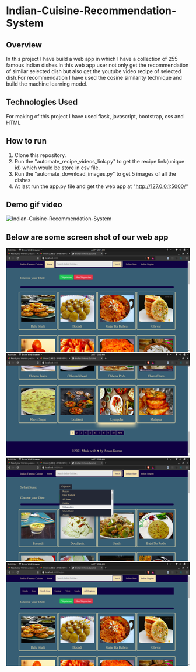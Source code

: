 # Indian-Cuisine-Recommendation-System

## Overview
In this project I have build a web app in which I have a collection of 255 famous indian dishes.In this web app user not only get the recommendation of similar selected dish but also get the youtube video recipe of selected dish.For recommendation I have used the cosine similarity technique and build the machine learning model.

## Technologies Used
For making of this project I have used flask, javascript, bootstrap, css and HTML

## How to run

1) Clone this repository.
2) Run the "automate_recipe_videos_link.py" to get the recipe link(unique id) which would be store in csv file.
3) Run the "automate_download_images.py" to get 5 images of all the dishes
4) At last run the app.py file and get the web app at "http://127.0.0.1:5000/"

## Demo gif video
![Indian-Cuisine-Recommendation-System](https://github.com/aman-ku/Indian-Cuisine-Recommendation-System/blob/2da5af3c78b102a8b8ccd1ac164676e344d45a14/IFC.gif)


## Below are some screen shot of our web app
![Indian-Cuisine-Recommendation-System](https://github.com/aman-ku/Indian-Cuisine-Recommendation-System/blob/ff41ba524af71df11eedfa4d5f5b36bdabe15050/images/Screenshot%20from%202021-07-07%2000-01-55.png)
![Indian-Cuisine-Recommendation-System](https://github.com/aman-ku/Indian-Cuisine-Recommendation-System/blob/ff41ba524af71df11eedfa4d5f5b36bdabe15050/images/Screenshot%20from%202021-07-07%2000-02-01.png)
![Indian-Cuisine-Recommendation-System](https://github.com/aman-ku/Indian-Cuisine-Recommendation-System/blob/ff41ba524af71df11eedfa4d5f5b36bdabe15050/images/Screenshot%20from%202021-07-07%2000-02-29.png)
![Indian-Cuisine-Recommendation-System](https://github.com/aman-ku/Indian-Cuisine-Recommendation-System/blob/ff41ba524af71df11eedfa4d5f5b36bdabe15050/images/Screenshot%20from%202021-07-07%2000-02-35.png)
